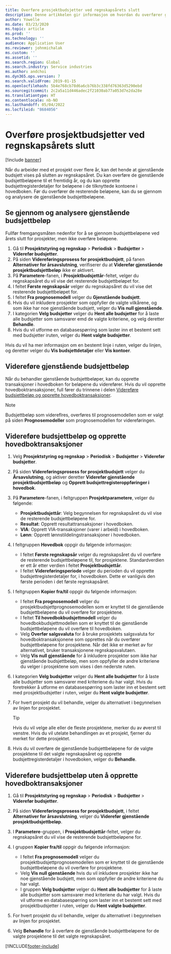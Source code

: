 ```yaml
---
title: Overføre prosjektbudsjetter ved regnskapsårets slutt
description: Denne artikkelen gir informasjon om hvordan du overfører gjenstående budsjettbeløp til fremtidige år og oppretter budsjettregisterdetaljer.
author: Yowelle
ms.date: 03/23/2020
ms.topic: article
ms.prod: ''
ms.technology: ''
audience: Application User
ms.reviewer: johnmichalak
ms.custom: ''
ms.assetid: ''
ms.search.region: Global
ms.search.industry: Service industries
ms.author: andchoi
ms.dyn365.ops.version: 7
ms.search.validFrom: 2019-01-15
ms.openlocfilehash: 5b4e768cb78d6a6cb76b3c338fd76363d5290ebd
ms.sourcegitcommit: 2c2a5a11d446adec2f21030ab77a053d7e2da28e
ms.translationtype: HT
ms.contentlocale: nb-NO
ms.lasthandoff: 05/04/2022
ms.locfileid: "8684056"
---
```

# <a name="transfer-project-budgets-at-fiscal-year-end"></a>Overføre prosjektbudsjetter ved regnskapsårets slutt

[!include [banner](../includes/banner.md)]

Når du arbeider med et prosjekt over flere år, kan det hende at gjenstående budsjett vises på slutten av regnskapsåret. Du kan overføre de gjenstående budsjettbeløpene til et fremtidig år, og du kan opprette budsjettregisterdetaljer for beløpene i de tilknyttede kontoene i hovedboken. Før du overfører de resterende beløpene, kan du se gjennom og analysere de gjenstående budsjettbeløpene.

## <a name="review-and-analyze-remaining-budget-amounts"></a>Se gjennom og analysere gjenstående budsjettbeløp

Fullfør fremgangsmåten nedenfor for å se gjennom budsjettbeløpene ved årets slutt for prosjekter, men ikke overføre beløpene.

1. Gå til **Prosjektstyring og regnskap** > **Periodisk** > **Budsjetter** > **Viderefør budsjetter**. 
2. På siden **Videreføringsprosess for prosjektbudsjett**, på fanen **Alternativer for årsavslutning**, verifiserer du at **Viderefør gjenstående prosjektbudsjettbeløp** ikke er aktivert.
3. På **Parametere**-fanen, i **Prosjektbudsjettår**-feltet, velger du regnskapsåret du vil vise det resterende budsjettbeløpet for. 
4. I feltet **Første regnskapsår** velger du regnskapsåret du vil vise det resterende budsjettbeløpet for. 
5. I feltet **Fra prognosemodell** velger du **Gjenstående budsjett**. 
6. Hvis du vil inkludere prosjekter som oppfyller de valgte vilkårene, og som ikke har noe gjenstående budsjett, velger du **Vis null gjenstående**.  
7. I kategorien **Velg budsjetter** velger du **Hent alle budsjetter** for å laste alle budsjetter som samsvarer emd de valgte kriteriene, og velg deretter **Behandle**. 
8. Hvis du vil utforme en databasespørring som laster inn et bestemt sett med budsjetter iruten, velger du **Hent valgte budsjetter**.

Hvis du vil ha mer informasjon om en bestemt linje i ruten, velger du linjen, og deretter velger du **Vis budsjettdetaljer** eller **Vis kontoer**.

## <a name="carry-forward-remaining-budget-amounts"></a>Videreføre gjenstående budsjettbeløp 

Når du behandler gjenstående budsjettbeløper, kan du opprette transaksjoner i hovedboken for beløpene du viderefører. Hvis du vil opprette hovedboktransaksjoner, full fører du trinnene i delen [Videreføre budsjettbeløp og opprette hovedboktransaksjoner](#carry-forward). 

> [!NOTE]
> Budsjettbeløp som videreflres, overføres til prognosemodellen som er valgt på siden **Prognosemodeller** som prognosemodellen for videreføringen.  

## <a name="carry-forward-budget-amounts-and-create-general-ledger-transactions"></a><a name="carry-forward"></a>Videreføre budsjettbeløp og opprette hovedboktransaksjoner

1.  Velg **Prosjektstyring og regnskap** > **Periodisk** > **Budsjetter** > **Viderefør budsjetter**. 
2. På siden **Videreføringsprosess for prosjektbudsjett** velger du **Årsavslutning**, og aktiver deretter **Viderefør gjenstående prosjektbudsjettbeløp** og **Opprett budsjettregisteroppføringer i hovedbok**. 
3. På **Parametere**-fanen, i feltgruppen **Prosjektparametere**, velger du følgende:

   - **Prosjektbudsjettår**: Velg begynnelsen for regnskapsåret du vil vise de resterende budsjettbeløpene for. 
   - **Resultat**: Opprett resultattransaksjoner i hovedboken. 
   -  **VIA**: Opprett VIA-transaksjoner (varer i arbeid) i hovedboken.
   -  **Lønn**: Opprett lønnstildelingstransaksjoner i hovedboken. 

5. I feltgruppen **Hovedbok** oppgir du følgende informasjon: 

   - I feltet **Første regnskapsår** velger du regnskapsåret du vil overføre de resterende budsjettbeløpene til, for prosjektene. Standardverdien er ett år etter verdien i feltet **Prosjektbudsjettår**.
   -  I feltet **Videreføringsperiode** velger du perioden du vil opprette budsjettregisterdetaljer for, i hovedboken. Dette er vanligvis den første perioden i det første regnskapsåret.

6. I feltgruppen **Kopier fra/til** oppgir du følgende informasjon:

   - I feltet **Fra prognosemodell** velger du prosjektbudsjettprognosemodellen som er knyttet til de gjenstående budsjettbeløpene du vil overføre for prosjektene. 
   - I feltet **Til hovedbokbudsjettmodell** velger du hovedbokbudsjettmodellen som er knyttet til de gjenstående budsjettbeløpene du vil overføre til hovedboken. 
   -  Velg **Overfør salgsvaluta** for å bruke prosjektets salgsvaluta for hovedboktransaksjonene som opprettes når du overfører budsjettbeløpene for prosjektene. Når det ikke er merket av for alternativet, bruker transaksjonene regnskapsvalutaen. 
   -  Velg **Vis null gjenstående** for å inkludere prosjekter som ikke har gjenstående budsjettbeløp, men som oppfyller de andre kriteriene du velger i prosjektene som vises i den nederste ruten.

7. I kategorien **Velg budsjetter** velger du **Hent alle budsjetter** for å laste alle budsjetter som samsvarer med kriteriene du har valgt. Hvis du foretrekker å utforme en databasespørring som laster inn et bestemt sett med prosjektbudsjetter i ruten, velger du **Hent valgte budsjetter**.
8. For hvert prosjekt du vil behandle, velger du alternativet i begynnelsen av linjen for prosjektet.

    > [!TIP]
    > Hvis du vil velge alle eller de fleste prosjektene, merker du av øverst til venstre. Hvis du vil utelate behandlingen av et prosjekt, fjerner du merket for dette prosjektet.

9. Hvis du vil overføre de gjenstående budsjettbeløpene for de valgte prosjektene til det valgte regnskapsåret og opprette budsjettregisterdetaljer i hovedboken, velger du **Behandle**.

## <a name="carry-forward-budget-amounts-without-creating-general-ledger-transactions"></a>Videreføre budsjettbeløp uten å opprette hovedboktransaksjoner

1. Gå til **Prosjektstyring og regnskap** > **Periodisk** > **Budsjetter** > **Viderefør budsjetter**.
2. På siden **Videreføringsprosess for prosjektbudsjett**, i feltet **Alternativer for årsavslutning**, velger du **Viderefør gjenstående prosjektbudsjettbeløp**.
3. I **Parametere**-gruppen, i **Prosjektbudsjettår**-feltet, velger du regnskapsåret du vil vise de resterende budsjettbeløpene for.
4. I gruppen **Kopier fra/til** oppgir du følgende informasjon:

   - I feltet **Fra prognosemodell** velger du prosjektbudsjettprognosemodellen som er knyttet til de gjenstående budsjettbeløpene du vil overføre for prosjektene. 
   - Velg **Vis null gjenstående** hvis du vil inkludere prosjekter ikke har noe gjenstående budsjett, men som oppfyller de andre kriteriene du har valgt.
   - I gruppen **Velg budsjetter** velger du **Hent alle budsjetter** for å laste alle budsjetter som samsvarer med kriteriene du har valgt. Hvis du vil utforme en databasespørring som laster inn et bestemt sett med prosjektbudsjetter i ruten, velger du **Hent valgte budsjetter**.

5. For hvert prosjekt du vil behandle, velger du alternativet i begynnelsen av linjen for prosjektet. 
6. Velg **Behandle** for å overføre de gjenstående budsjettbeløpene for de valgte prosjektene til det valgte regnskapsåret.



[!INCLUDE[footer-include](../includes/footer-banner.md)]
